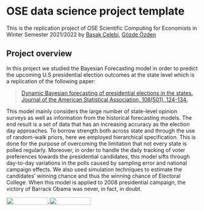 # OSE data science project template

This is the replication project of OSE Scientific Computing for Economists in Winter Semester 2021/2022 by [Başak Çelebi](https://github.com/Basakclb), [Gözde Özden](https://github.com/ozdengo)

## Project overview
In this project we studied the Bayesian Forecasting model in order to predict the upcoming U.S presidential election outcomes at the state level which is a replication of the following paper:
>[Dynamic Bayesian forecasting of presidential elections in the states. Journal of the American Statistical Association, 108(501), 124-134.](https://www.tandfonline.com/doi/abs/10.1080/01621459.2012.737735)

This model mainly considers the large number of state-level opinion surveys as well as information from the historical forecasting models. The end result is a set of data that has an increasing accuracy as the election day approaches. To borrow strength both across state and through the use of random-walk priors, here we employed hierarchical specification. This is done for the purpose of overcoming the limitation that not every state is polled regularly. Moreover, in order to handle the daily tracking of voter preferences towards the presidential candidates, this model sifts through day-to-day variations in the polls caused by sampling error and national campaign effects. We also used simulation techniques to estimate the candidates’ winning chance and thus the winning chance of Electoral College. When this model is applied to 2008 presidential campaign, the victory of Barrack Obama was never, in fact, in doubt.

<a href="https://nbviewer.jupyter.org/github/OpenSourceEconomics/ose-template-course-project/blob/master/example_project.ipynb"
   target="_parent">
   <img align="center"
  src="https://raw.githubusercontent.com/jupyter/design/master/logos/Badges/nbviewer_badge.png"
      width="109" height="20">
</a>
<a href="https://mybinder.org/v2/gh/OpenSourceEconomics/ose-template-course-project/master?filepath=example_project.ipynb"
    target="_parent">
    <img align="center"
       src="https://mybinder.org/badge_logo.svg"
       width="109" height="20">
</a>
